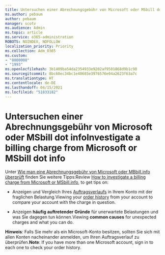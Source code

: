 ```yaml
---
title: Untersuchen einer Abrechnungsgebühr von Microsoft oder MSbill dot info
ms.author: pebaum
author: pebaum
manager: scotv
ms.audience: Admin
ms.topic: article
ms.service: o365-administration
ROBOTS: NOINDEX, NOFOLLOW
localization_priority: Priority
ms.collection: Adm_O365
ms.custom:
- "8000008"
- "1993"
ms.openlocfilehash: 3b1409ba54da2354933e9202af9501868d9b1c90
ms.sourcegitcommit: 8bc60ec34bc1e40685e3976576e04a2623f63a7c
ms.translationtype: HT
ms.contentlocale: de-DE
ms.lasthandoff: 04/15/2021
ms.locfileid: "51833182"
---
```

# <a name="investigate-a-billing-charge-from-microsoft-or-msbill-dot-info"></a><span data-ttu-id="1cccc-102">Untersuchen einer Abrechnungsgebühr von Microsoft oder MSbill dot info</span><span class="sxs-lookup"><span data-stu-id="1cccc-102">Investigate a billing charge from Microsoft or MSbill dot info</span></span>

<span data-ttu-id="1cccc-103">Unter [Wie man eine Abrechnungsgebühr von Microsoft oder MBbill.info überprüft](https://support.microsoft.com/help/10623/microsoft-account-investigate-billing-charge) finden Sie weitere Tipps:</span><span class="sxs-lookup"><span data-stu-id="1cccc-103">Review [How to investigate a billing charge from Microsoft or MSbill.info](https://support.microsoft.com/help/10623/microsoft-account-investigate-billing-charge), to get tips on:</span></span> 

- <span data-ttu-id="1cccc-104">Anzeigen und Vergleich Ihres [Auftragsverlaufs](https://account.microsoft.com/billing/orders/) in Ihrem Konto mit der fraglichen Belastung.</span><span class="sxs-lookup"><span data-stu-id="1cccc-104">Viewing your [order history](https://account.microsoft.com/billing/orders/) from your account to compare your account with the charge in question.</span></span>

- <span data-ttu-id="1cccc-105">Anzeigen **häufig auftretender Gründe** für unerwartete Belastungen und was Sie dagegen tun können.</span><span class="sxs-lookup"><span data-stu-id="1cccc-105">Viewing **common causes** for unexpected charges and what you can do.</span></span>

<span data-ttu-id="1cccc-106">**Hinweis**: Falls Sie mehr als ein Microsoft-Konto besitzen, sollten Sie sich mit allen Konten nacheinander anmelden, um Ihren Auftragsverlauf zu überprüfen.</span><span class="sxs-lookup"><span data-stu-id="1cccc-106">**Note**: If you have more than one Microsoft account, sign in to each one to check your order history.</span></span>
